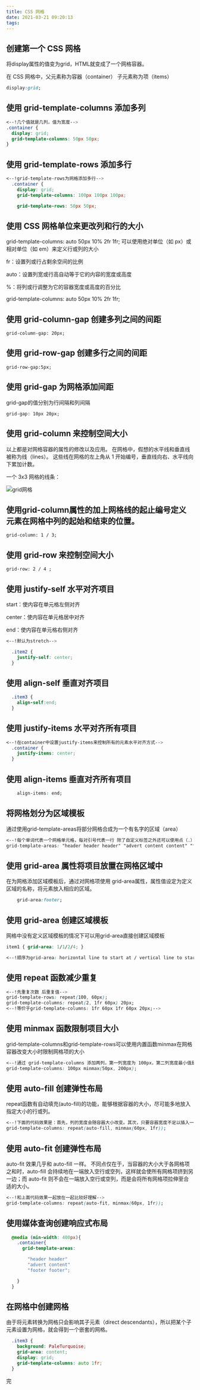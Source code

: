 ```yaml
---
title: CSS 网格
date: 2021-03-21 09:20:13
tags:
---
```


## 创建第一个 CSS 网格

将display属性的值变为grid，HTML就变成了一个网格容器。

在 CSS 网格中，父元素称为容器（container） 子元素称为项（items）

```CSS
display:grid;
```

## 使用 grid-template-columns 添加多列

```CSS
<--!几个值就是几列，值为宽度-->
.container {
  display: grid;
  grid-template-columns: 50px 50px;
}
```

## 使用 grid-template-rows 添加多行

```CSS
<--!grid-template-rows为网格添加多行-->
  .container {
    display: grid;
    grid-template-columns: 100px 100px 100px;

    grid-template-rows: 50px 50px;

```

## 使用 CSS 网格单位来更改列和行的大小

grid-template-columns: auto 50px 10% 2fr 1fr;
可以使用绝对单位（如 px）或相对单位（如 em）来定义行或列的大小

fr：设置列或行占剩余空间的比例

auto：设置列宽或行高自动等于它的内容的宽度或高度

%：将列或行调整为它的容器宽度或高度的百分比

grid-template-columns: auto 50px 10% 2fr 1fr;

## 使用 grid-column-gap 创建多列之间的间距

    grid-column-gap: 20px;

## 使用 grid-row-gap 创建多行之间的间距

    grid-row-gap:5px;

## 使用 grid-gap 为网格添加间距

grid-gap的值分别为行间隔和列间隔

    grid-gap: 10px 20px;

## 使用 grid-column 来控制空间大小

以上都是对网格容器的属性的修改以及应用。
在网格中，假想的水平线和垂直线被称为线（lines）。 这些线在网格的左上角从 1 开始编号，垂直线向右、水平线向下累加计数。

一个 3x3 网格的线条：


![grid网格](https://cdn.jsdelivr.net/gh/kiritosan/pic@master/img/grid%E7%BD%91%E6%A0%BC.png)

## 使用grid-column属性的加上网格线的起止编号定义元素在网格中列的起始和结束的位置。

    grid-column: 1 / 3;

## 使用 grid-row 来控制空间大小

    grid-row: 2 / 4 ;

## 使用 justify-self 水平对齐项目

start：使内容在单元格左侧对齐

center：使内容在单元格居中对齐

end：使内容在单元格右侧对齐

```CSS
<--!默认为stretch-->

  .item2 {
    justify-self: center;
  }
```

## 使用 align-self 垂直对齐项目

```CSS
  .item3 {
    align-self:end;
  }
```

## 使用 justify-items 水平对齐所有项目

```CSS
<--!在container中设置justify-items来控制所有的元素水平对齐方式-->
  .container {
    justify-items: center;
  }
```

## 使用 align-items 垂直对齐所有项目

```CSS
    align-items: end;
```

## 将网格划分为区域模板

通过使用grid-template-areas将部分网格合成为一个有名字的区域（area）

```CSS
<--!每个单词代表一个网格单元格，每对引号代表一行 除了自定义标签之外还可以使用点（.）来表示一个空单元格-->
grid-template-areas: "header header header" "advert content content" "footer footer footer";
```

## 使用 grid-area 属性将项目放置在网格区域中

在为网格添加区域模板后，通过对网格项使用 grid-area属性，属性值设定为定义区域的名称，将元素放入相应的区域。

```CSS
    grid-area:footer;
```

## 使用 grid-area 创建区域模板

网格中没有定义区域模板的情况下可以用grid-area直接创建区域模板

```CSS
item1 { grid-area: 1/1/2/4; }

<--!顺序为grid-area: horizontal line to start at / vertical line to start at / horizontal line to end at / vertical line to end at;-->

```

## 使用 repeat 函数减少重复

```CSS
<--!先重复次数 后重复值-->
grid-template-rows: repeat(100, 60px);
grid-template-columns: repeat(2, 1fr 60px) 20px;
<--!等价于grid-template-columns: 1fr 60px 1fr 60px 20px;-->
```

## 使用 minmax 函数限制项目大小

grid-template-columns和grid-template-rows可以使用内置函数minmax在网格容器改变大小时限制网格项的大小

```CSS
<--!通过 grid-template-columns 添加两列，第一列宽度为 100px，第二列宽度最小值是 50px，最大值是 200px。-->
grid-template-columns: 100px minmax(50px, 200px);
```

## 使用 auto-fill 创建弹性布局

repeat函数有自动填充(auto-fill)的功能，能够根据容器的大小，尽可能多地放入指定大小的行或列。

```CSS
<--!下面的代码效果是：首先，列的宽度会随容器大小改变。其次，只要容器宽度不足以插入一个宽为 60px 的列，当前行的所有列就都会一直拉伸。**注意：**如果容器宽度不足以将所有网格项放在同一行，余下的网格项将会移至新的一行。-->
grid-template-columns: repeat(auto-fill, minmax(60px, 1fr));
```

## 使用 auto-fit 创建弹性布局

auto-fit 效果几乎和 auto-fill 一样。 不同点仅在于，当容器的大小大于各网格项之和时，auto-fill 会持续地在一端放入空行或空列，这样就会使所有网格项挤到另一边；而 auto-fit 则不会在一端放入空行或空列，而是会将所有网格项拉伸至合适的大小。

```CSS
<--!和上面代码效果一起放在一起比较好理解-->
grid-template-columns: repeat(auto-fit, minmax(60px, 1fr));
```

## 使用媒体查询创建响应式布局

```CSS
  @media (min-width: 400px){
    .container{
      grid-template-areas:

        "header header"
        "advert content"
        "footer footer";

    }
  }
```

## 在网格中创建网格

由于将元素转换为网格只会影响其子元素（direct descendants），所以把某个子元素设置为网格，就会得到一个嵌套的网格。

```CSS
  .item3 {
    background: PaleTurquoise;
    grid-area: content;
    display: grid;
    grid-template-columns: auto 1fr;
  }
```

完